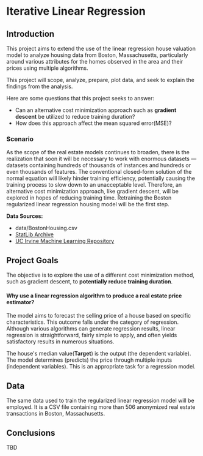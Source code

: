 # Iterative Linear Regression

## Introduction
This project aims to extend the use of the linear regression house valuation model to analyze housing data from Boston, Massachusetts, particularly around various attributes for the homes observed in the area and their prices using multiple algorithms.

This project will scope, analyze, prepare, plot data, and seek to explain the findings from the analysis.

Here are some questions that this project seeks to answer:

- Can an alternative cost minimization approach such as **gradient descent** be utilized to reduce training duration?
- How does this approach affect the mean squared error(MSE)? 



### Scenario
As the scope of the real estate models continues to broaden, there is the realization that soon it will be necessary to work with enormous datasets — datasets containing hundreds of thousands of instances and hundreds or even thousands of features. The conventional closed-form solution of the normal equation will likely hinder training efficiency, potentially causing the training process to slow down to an unacceptable level. Therefore, an alternative cost minimization approach, like gradient descent, will be explored in hopes of reducing training time. Retraining the Boston regularized linear regression housing model will be the first step.

**Data Sources:**

- data/BostonHousing.csv
- [StatLib Archive](https://lib.stat.cmu.edu/datasets/boston)
- [UC Irvine Machine Learning Repository](https://archive.ics.uci.edu/)

## Project Goals
The objective is to explore the use of a different cost minimization method, such as gradient descent, to **potentially reduce training duration**. 




#### Why use a linear regression algorithm to produce a real estate price estimator?
The model aims to forecast the selling price of a house based on specific characteristics. This outcome falls under the category of regression. Although various algorithms can generate regression results, linear regression is straightforward, fairly simple to apply, and often yields satisfactory results in numerous situations.

The house's median value(**Target**) is the output (the dependent variable). The model determines (predicts) the
price through multiple inputs (independent variables). This is an appropriate task for a regression model.

## Data
The same data used to train the regularized linear regression model will be employed. It is a CSV file containing more than 506 anonymized real estate transactions in Boston, Massachusetts. 

## Conclusions
TBD